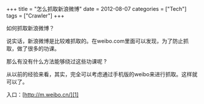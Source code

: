 +++
title = "怎么抓取新浪微博"
date = 2012-08-07
categories = ["Tech"]
tags = ["Crawler"]
+++

如何抓取新浪微博？

说实话，新浪微博是比较难抓取的。在weibo.com里面可以发现，为了防止抓取，做了很多的功课。

那么有没有什么方法能够绕过这些功课呢 ?

从以前的经验来看，其实，完全可以考虑通过手机版的weibo来进行抓取。这样就可以了。

入口：[http://m.weibo.cn/][1]

  [1]: http://m.weibo.cn/
